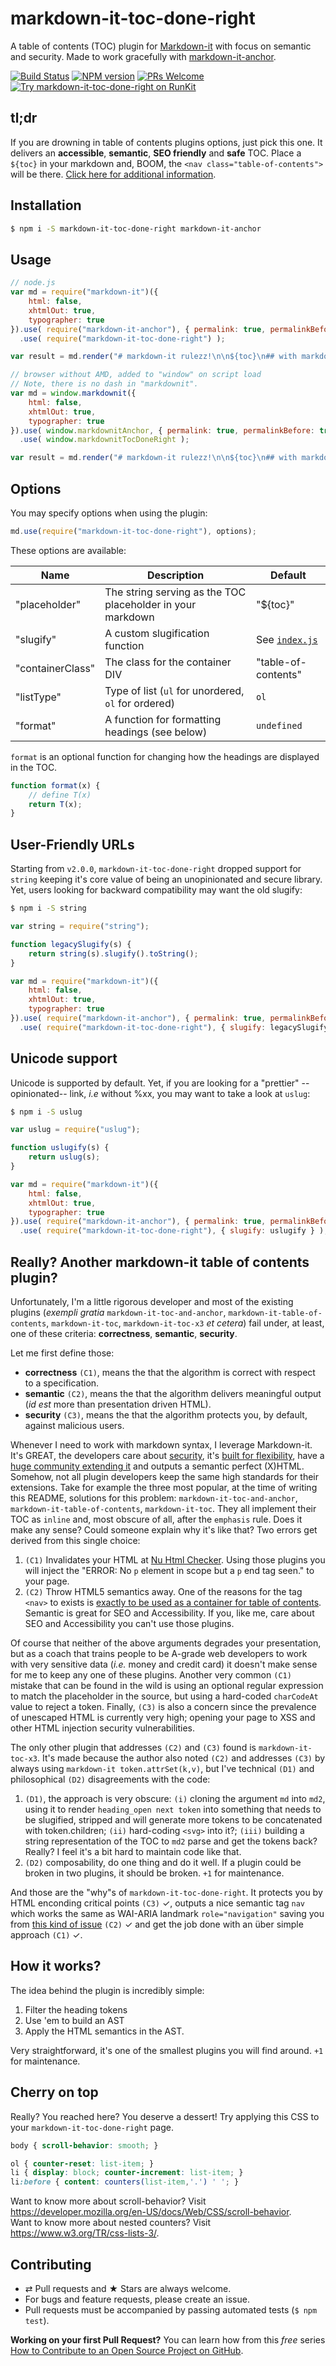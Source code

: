 # markdown-it-toc-done-right

A table of contents (TOC) plugin for [Markdown-it](https://github.com/markdown-it/markdown-it) with focus on semantic and security. Made to work gracefully with [markdown-it-anchor](https://github.com/valeriangalliat/markdown-it-anchor).

[![Build Status](https://img.shields.io/travis/nagaozen/markdown-it-toc-done-right/master.svg?style=flat)](https://travis-ci.org/nagaozen/markdown-it-toc-done-right)
[![NPM version](https://img.shields.io/npm/v/markdown-it-toc-done-right.svg?style=flat)](vhttps://www.npmjs.org/package/markdown-it-toc-done-right)
[![PRs Welcome](https://img.shields.io/badge/PRs-welcome-brightgreen.svg?style=flat-square)](http://makeapullrequest.com) 
[![Try markdown-it-toc-done-right on RunKit](https://badge.runkitcdn.com/markdown-it-toc-done-right.svg)](https://npm.runkit.com/markdown-it-toc-done-right)

## tl;dr

If you are drowning in table of contents plugins options, just pick this one. It delivers an **accessible**, **semantic**, **SEO friendly** and **safe** TOC. Place a `${toc}` in your markdown and, BOOM, the `<nav class="table-of-contents">` will be there. [Click here for additional information](#really-another-markdown-it-table-of-contents-plugin).

## Installation

```sh
$ npm i -S markdown-it-toc-done-right markdown-it-anchor
```

## Usage

```js
// node.js
var md = require("markdown-it")({
	html: false,
	xhtmlOut: true,
	typographer: true
}).use( require("markdown-it-anchor"), { permalink: true, permalinkBefore: true, permalinkSymbol: '§' } )
  .use( require("markdown-it-toc-done-right") );

var result = md.render("# markdown-it rulezz!\n\n${toc}\n## with markdown-it-toc-done-right rulezz even more!");

// browser without AMD, added to "window" on script load
// Note, there is no dash in "markdownit".
var md = window.markdownit({
	html: false,
	xhtmlOut: true,
	typographer: true
}).use( window.markdownitAnchor, { permalink: true, permalinkBefore: true, permalinkSymbol: '§' } )
  .use( window.markdownitTocDoneRight );

var result = md.render("# markdown-it rulezz!\n\n${toc}\n## with markdown-it-toc-done-right rulezz even more!");
```

## Options

You may specify options when using the plugin:

```js
md.use(require("markdown-it-toc-done-right"), options);
```

These options are available:

Name              | Description                                                | Default
------------------|------------------------------------------------------------|------------------------------------
"placeholder"     | The string serving as the TOC placeholder in your markdown | "${toc}"
"slugify"         | A custom slugification function                            | See [`index.js`](index.js)
"containerClass"  | The class for the container DIV                            | "table-of-contents"
"listType"        | Type of list (`ul` for unordered, `ol` for ordered)        | `ol`
"format"          | A function for formatting headings (see below)             | `undefined`

`format` is an optional function for changing how the headings are displayed in the TOC.

```js
function format(x) {
	// define T(x)
	return T(x);
}
```

## User-Friendly URLs

Starting from `v2.0.0`, `markdown-it-toc-done-right` dropped support for `string`
keeping it's core value of being an unopinionated and secure library. Yet,
users looking for backward compatibility may want the old slugify:

```sh
$ npm i -S string
```

```js
var string = require("string");

function legacySlugify(s) {
	return string(s).slugify().toString();
}

var md = require("markdown-it")({
	html: false,
	xhtmlOut: true,
	typographer: true
}).use( require("markdown-it-anchor"), { permalink: true, permalinkBefore: true, permalinkSymbol: '§', slugify: legacySlugify } )
  .use( require("markdown-it-toc-done-right"), { slugify: legacySlugify } );
```

## Unicode support

Unicode is supported by default. Yet, if you are looking for a "prettier"
--opinionated-- link, _i.e_ without %xx, you may want to take a look at `uslug`:

```sh
$ npm i -S uslug
```

```js
var uslug = require("uslug");

function uslugify(s) {
	return uslug(s);
}

var md = require("markdown-it")({
	html: false,
	xhtmlOut: true,
	typographer: true
}).use( require("markdown-it-anchor"), { permalink: true, permalinkBefore: true, permalinkSymbol: '§', slugify: uslugify } )
  .use( require("markdown-it-toc-done-right"), { slugify: uslugify } );
```

## Really? Another markdown-it table of contents plugin?

Unfortunately, I'm a little rigorous developer and most of the existing plugins (_exempli gratia_ `markdown-it-toc-and-anchor`, `markdown-it-table-of-contents`, `markdown-it-toc`, `markdown-it-toc-x3` _et cetera_) fail under, at least, one of these criteria: **correctness**, **semantic**, **security**.

Let me first define those:

- **correctness** `(C1)`, means the that the algorithm is correct with respect to a specification.
- **semantic** `(C2)`, means the that the algorithm delivers meaningful output (_id est_ more than presentation driven HTML).
- **security** `(C3)`, means the that the algorithm protects you, by default, against malicious users.

Whenever I need to work with markdown syntax, I leverage Markdown-it. It's GREAT, the developers care about [security](https://github.com/markdown-it/markdown-it/blob/master/docs/security.md), it's [built for flexibility](https://css-tricks.com/choosing-right-markdown-parser/#comment-1599728), have a [huge community extending it](https://www.npmjs.com/search?q=markdown-it-plugin) and outputs a semantic perfect (X)HTML. Somehow, not all plugin developers keep the same high standards for their extensions. Take for example the three most popular, at the time of writing this README, solutions for this problem: `markdown-it-toc-and-anchor`, `markdown-it-table-of-contents`, `markdown-it-toc`. They all implement their TOC as `inline` and, most obscure of all, after the `emphasis` rule. Does it make any sense? Could someone explain why it's like that? Two errors get derived from this single choice:

1. `(C1)` Invalidates your HTML at [Nu Html Checker](https://validator.w3.org/nu/). Using those plugins you will inject the "ERROR: No `p` element in scope but a `p` end tag seen." to your page.
1. `(C2)` Throw HTML5 semantics away. One of the reasons for the tag `<nav>` to exists is [exactly to be used as a container for table of contents](https://developer.mozilla.org/en-US/docs/Web/Guide/HTML/Using_HTML_sections_and_outlines#Problems_solved_by_HTML5). Semantic is great for SEO and Accessibility. If you, like me, care about SEO and Accessibility you can't use those plugins.

Of course that neither of the above arguments degrades your presentation, but as a coach that trains people to be A-grade web developers to work with very sensitive data (_i.e._ money and credit card) it doesn't make sense for me to keep any one of these plugins. Another very common `(C1)` mistake that can be found in the wild is using an optional regular expression to match the placeholder in the source, but using a hard-coded `charCodeAt` value to reject a token. Finally, `(C3)` is also a concern since the prevalence of unescaped HTML is currently very high; opening your page to XSS and other HTML injection security vulnerabilities.

The only other plugin that addresses `(C2)` and `(C3)` found is `markdown-it-toc-x3`. It's made because the author also noted `(C2)` and addresses `(C3)` by always using `markdown-it token.attrSet(k,v)`, but I've technical `(D1)` and philosophical `(D2)` disagreements with the code:

1. `(D1)`, the approach is very obscure: `(i)` cloning the argument `md` into `md2`, using it to render `heading_open next token` into something that needs to be slugified, stripped and will generate more tokens to be concatenated with token.children; `(ii)` hard-coding `<svg>` into it?; `(iii)` building a string representation of the TOC to `md2` parse and get the tokens back? Really? I feel it's a bit hard to maintain code like that. 
1. `(D2)` composability, do one thing and do it well. If a plugin could be broken in two plugins, it should be broken. `+1` for maintenance.

And those are the "why"s of `markdown-it-toc-done-right`. It protects you by HTML enconding critical points `(C3)` ✓, outputs a nice semantic tag `nav` which works the same as WAI-ARIA landmark `role="navigation"` saving you from [this kind of issue](https://github.com/w3c/aria/issues/534) `(C2)` ✓ and get the job done with an über simple approach `(C1)` ✓.

## How it works?

The idea behind the plugin is incredibly simple:

1. Filter the heading tokens
1. Use 'em to build an AST
1. Apply the HTML semantics in the AST.

Very straightforward, it's one of the smallest plugins you will find around. `+1` for maintenance.

## Cherry on top

Really? You reached here? You deserve a dessert! Try applying this CSS to your `markdown-it-toc-done-right` page.

```css
body { scroll-behavior: smooth; }

ol { counter-reset: list-item; }
li { display: block; counter-increment: list-item; }
li:before { content: counters(list-item,'.') ' '; }
```

Want to know more about scroll-behavior? Visit <https://developer.mozilla.org/en-US/docs/Web/CSS/scroll-behavior>.  
Want to know more about nested counters? Visit <https://www.w3.org/TR/css-lists-3/>.

## Contributing

* ⇄ Pull requests and ★ Stars are always welcome.
* For bugs and feature requests, please create an issue.
* Pull requests must be accompanied by passing automated tests (`$ npm test`).

**Working on your first Pull Request?** You can learn how from this *free* series [How to Contribute to an Open Source Project on GitHub](https://egghead.io/series/how-to-contribute-to-an-open-source-project-on-github).
